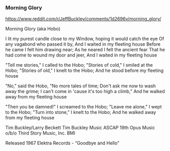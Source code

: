 
### Morning Glory ###

https://www.reddit.com/r/JeffBuckley/comments/1d2696v/morning_glory/

Morning Glory
(aka Hobo)

I lit my purest candle close to my
Window, hoping it would catch the eye
Of any vagabond who passed it by,
And I waited in my fleeting house
Before he came I felt him drawing near;
As he neared I felt the ancient fear
That he had come to wound my door and jeer,
And I waited in my fleeting house

"Tell me stories," I called to the Hobo;
"Stories of cold," I smiled at the Hobo;
"Stories of old," I knelt to the Hobo;
And he stood before my fleeting house

"No," said the Hobo, "No more tales of time;
Don't ask me now to wash away the grime;
I can't come in 'cause it's too high a climb,"
And he walked away from my fleeting house

"Then you be damned!" I screamed to the Hobo;
"Leave me alone," I wept to the Hobo;
"Turn into stone," I knelt to the Hobo;
And he walked away from my fleeting house

Tim Buckley/Larry Beckett
Tim Buckley Music ASCAP
19th Opus Music o/b/o Third Story Music, Inc. BMI

Released 1967 Elektra Records - “Goodbye and Hello”
